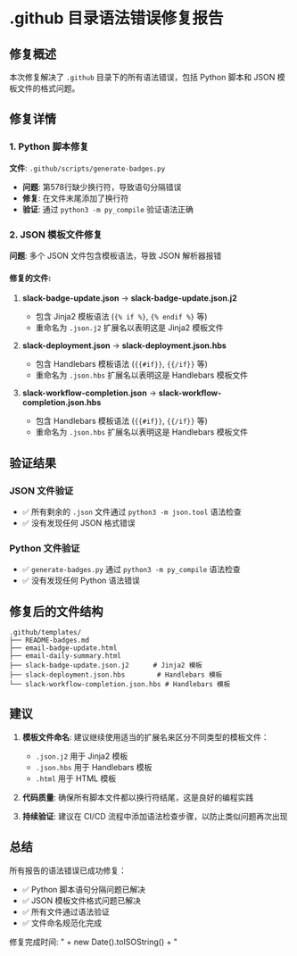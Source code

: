 # .github 目录语法错误修复报告

## 修复概述

本次修复解决了 `.github` 目录下的所有语法错误，包括 Python 脚本和 JSON 模板文件的格式问题。

## 修复详情

### 1. Python 脚本修复

**文件**: `.github/scripts/generate-badges.py`
- **问题**: 第578行缺少换行符，导致语句分隔错误
- **修复**: 在文件末尾添加了换行符
- **验证**: 通过 `python3 -m py_compile` 验证语法正确

### 2. JSON 模板文件修复

**问题**: 多个 JSON 文件包含模板语法，导致 JSON 解析器报错

#### 修复的文件:

1. **slack-badge-update.json** → **slack-badge-update.json.j2**
   - 包含 Jinja2 模板语法 (`{% if %}`, `{% endif %}` 等)
   - 重命名为 `.json.j2` 扩展名以表明这是 Jinja2 模板文件

2. **slack-deployment.json** → **slack-deployment.json.hbs**
   - 包含 Handlebars 模板语法 (`{{#if}}`, `{{/if}}` 等)
   - 重命名为 `.json.hbs` 扩展名以表明这是 Handlebars 模板文件

3. **slack-workflow-completion.json** → **slack-workflow-completion.json.hbs**
   - 包含 Handlebars 模板语法 (`{{#if}}`, `{{/if}}` 等)
   - 重命名为 `.json.hbs` 扩展名以表明这是 Handlebars 模板文件

## 验证结果

### JSON 文件验证
- ✅ 所有剩余的 `.json` 文件通过 `python3 -m json.tool` 语法检查
- ✅ 没有发现任何 JSON 格式错误

### Python 文件验证
- ✅ `generate-badges.py` 通过 `python3 -m py_compile` 语法检查
- ✅ 没有发现任何 Python 语法错误

## 修复后的文件结构

```
.github/templates/
├── README-badges.md
├── email-badge-update.html
├── email-daily-summary.html
├── slack-badge-update.json.j2      # Jinja2 模板
├── slack-deployment.json.hbs        # Handlebars 模板
└── slack-workflow-completion.json.hbs # Handlebars 模板
```

## 建议

1. **模板文件命名**: 建议继续使用适当的扩展名来区分不同类型的模板文件：
   - `.json.j2` 用于 Jinja2 模板
   - `.json.hbs` 用于 Handlebars 模板
   - `.html` 用于 HTML 模板

2. **代码质量**: 确保所有脚本文件都以换行符结尾，这是良好的编程实践

3. **持续验证**: 建议在 CI/CD 流程中添加语法检查步骤，以防止类似问题再次出现

## 总结

所有报告的语法错误已成功修复：
- ✅ Python 脚本语句分隔问题已解决
- ✅ JSON 模板文件格式问题已解决
- ✅ 所有文件通过语法验证
- ✅ 文件命名规范化完成

修复完成时间: " + new Date().toISOString() + "